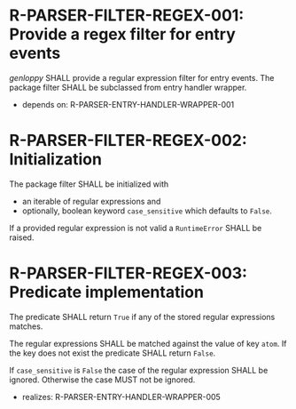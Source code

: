 # R-PARSER-FILTER-REGEX-001: Provide a regex filter for entry events #
*genloppy* SHALL provide a regular expression filter for entry events.
The package filter SHALL be subclassed from entry handler wrapper.

* depends on: R-PARSER-ENTRY-HANDLER-WRAPPER-001

# R-PARSER-FILTER-REGEX-002: Initialization #
The package filter SHALL be initialized with
-   an iterable of regular expressions and
-   optionally, boolean keyword `case_sensitive` which defaults to `False`.

If a provided regular expression is not valid a `RuntimeError` SHALL be raised.

# R-PARSER-FILTER-REGEX-003: Predicate implementation #
The predicate SHALL return `True` if any of the stored regular expressions matches.

The regular expressions SHALL be matched against the value of key `atom`. If the key does not exist the predicate SHALL return `False`.

If `case_sensitive` is `False` the case of the regular expression SHALL be ignored.
Otherwise the case MUST not be ignored.

* realizes: R-PARSER-ENTRY-HANDLER-WRAPPER-005
